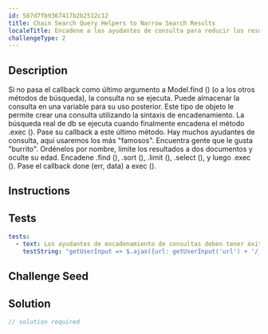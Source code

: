 ```yaml
---
id: 587d7fb9367417b2b2512c12
title: Chain Search Query Helpers to Narrow Search Results
localeTitle: Encadene a los ayudantes de consulta para reducir los resultados de búsqueda
challengeType: 2
---
```


## Description

<section id='description'>
Si no pasa el callback como último argumento a Model.find () (o a los otros métodos de búsqueda), la consulta no se ejecuta. Puede almacenar la consulta en una variable para su uso posterior. Este tipo de objeto le permite crear una consulta utilizando la sintaxis de encadenamiento. La búsqueda real de db se ejecuta cuando finalmente encadena el método .exec (). Pase su callback a este último método. Hay muchos ayudantes de consulta, aquí usaremos los más "famosos".
Encuentra gente que le gusta "burrito". Ordénelos por nombre, limite los resultados a dos documentos y oculte su edad. Encadene .find (), .sort (), .limit (), .select (), y luego .exec (). Pase el callback done (err, data) a exec ().
</section>

## Instructions

<section id='instructions'>

</section>

## Tests

<section id='tests'>

```yml
tests:
  - text: Los ayudantes de encadenamiento de consultas deben tener éxito
    testString: "getUserInput => $.ajax({url: getUserInput('url') + '/_api/query-tools', type: 'POST', contentType:'application/json', data: JSON.stringify([{name: 'Pablo', age: 26, favoriteFoods: ['burrito', 'hot-dog']}, {name: 'Bob', age: 23, favoriteFoods: ['pizza', 'nachos']}, {name: 'Ashley', age: 32, favoriteFoods: ['steak', 'burrito']}, {name: 'Mario', age: 51, favoriteFoods: ['burrito', 'prosciutto']} ]) }).then(data => { assert.isArray(data, 'the response should be an Array'); assert.equal(data.length, 2, 'the data array length is not what expected'); assert.notProperty(data[0], 'age', 'The returned first item has too many properties'); assert.equal(data[0].name, 'Ashley', 'The returned first item name is not what expected'); assert.notProperty(data[1], 'age', 'The returned second item has too many properties'); assert.equal(data[1].name, 'Mario', 'The returned second item name is not what expected');}, xhr => { throw new Error(xhr.responseText); })"
```

</section>

## Challenge Seed

<section id='challengeSeed'>

</section>

## Solution

<section id='solution'>

```js
// solution required
```

</section>
